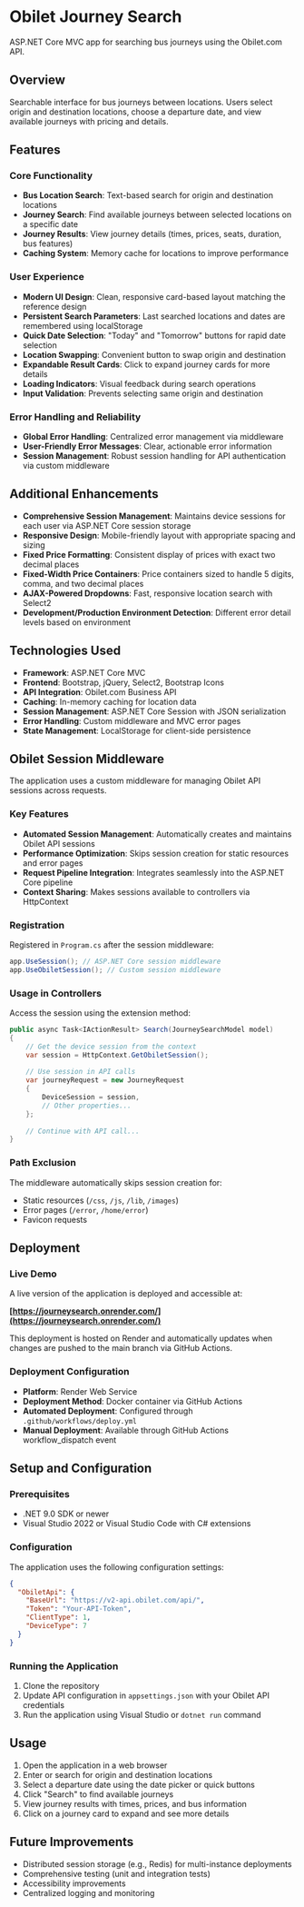 # Obilet Journey Search

ASP.NET Core MVC app for searching bus journeys using the Obilet.com API.

## Overview

Searchable interface for bus journeys between locations. Users select origin and destination locations, choose a departure date, and view available journeys with pricing and details.

## Features

### Core Functionality
- **Bus Location Search**: Text-based search for origin and destination locations
- **Journey Search**: Find available journeys between selected locations on a specific date
- **Journey Results**: View journey details (times, prices, seats, duration, bus features)
- **Caching System**: Memory cache for locations to improve performance

### User Experience
- **Modern UI Design**: Clean, responsive card-based layout matching the reference design
- **Persistent Search Parameters**: Last searched locations and dates are remembered using localStorage
- **Quick Date Selection**: "Today" and "Tomorrow" buttons for rapid date selection
- **Location Swapping**: Convenient button to swap origin and destination
- **Expandable Result Cards**: Click to expand journey cards for more details
- **Loading Indicators**: Visual feedback during search operations
- **Input Validation**: Prevents selecting same origin and destination

### Error Handling and Reliability
- **Global Error Handling**: Centralized error management via middleware
- **User-Friendly Error Messages**: Clear, actionable error information
- **Session Management**: Robust session handling for API authentication via custom middleware

## Additional Enhancements

- **Comprehensive Session Management**: Maintains device sessions for each user via ASP.NET Core session storage
- **Responsive Design**: Mobile-friendly layout with appropriate spacing and sizing
- **Fixed Price Formatting**: Consistent display of prices with exact two decimal places
- **Fixed-Width Price Containers**: Price containers sized to handle 5 digits, comma, and two decimal places
- **AJAX-Powered Dropdowns**: Fast, responsive location search with Select2
- **Development/Production Environment Detection**: Different error detail levels based on environment

## Technologies Used

- **Framework**: ASP.NET Core MVC
- **Frontend**: Bootstrap, jQuery, Select2, Bootstrap Icons
- **API Integration**: Obilet.com Business API
- **Caching**: In-memory caching for location data
- **Session Management**: ASP.NET Core Session with JSON serialization
- **Error Handling**: Custom middleware and MVC error pages
- **State Management**: LocalStorage for client-side persistence

## Obilet Session Middleware

The application uses a custom middleware for managing Obilet API sessions across requests.

### Key Features

- **Automated Session Management**: Automatically creates and maintains Obilet API sessions
- **Performance Optimization**: Skips session creation for static resources and error pages
- **Request Pipeline Integration**: Integrates seamlessly into the ASP.NET Core pipeline
- **Context Sharing**: Makes sessions available to controllers via HttpContext

### Registration

Registered in `Program.cs` after the session middleware:

```csharp
app.UseSession(); // ASP.NET Core session middleware
app.UseObiletSession(); // Custom session middleware
```

### Usage in Controllers

Access the session using the extension method:

```csharp
public async Task<IActionResult> Search(JourneySearchModel model)
{
    // Get the device session from the context
    var session = HttpContext.GetObiletSession();
    
    // Use session in API calls
    var journeyRequest = new JourneyRequest
    {
        DeviceSession = session,
        // Other properties...
    };
    
    // Continue with API call...
}
```

### Path Exclusion

The middleware automatically skips session creation for:
- Static resources (`/css`, `/js`, `/lib`, `/images`)
- Error pages (`/error`, `/home/error`)
- Favicon requests

## Deployment

### Live Demo
A live version of the application is deployed and accessible at:

**[https://journeysearch.onrender.com/](https://journeysearch.onrender.com/)**

This deployment is hosted on Render and automatically updates when changes are pushed to the main branch via GitHub Actions.

### Deployment Configuration
- **Platform**: Render Web Service
- **Deployment Method**: Docker container via GitHub Actions
- **Automated Deployment**: Configured through `.github/workflows/deploy.yml`
- **Manual Deployment**: Available through GitHub Actions workflow_dispatch event

## Setup and Configuration

### Prerequisites
- .NET 9.0 SDK or newer
- Visual Studio 2022 or Visual Studio Code with C# extensions

### Configuration
The application uses the following configuration settings:

```json
{
  "ObiletApi": {
    "BaseUrl": "https://v2-api.obilet.com/api/",
    "Token": "Your-API-Token",
    "ClientType": 1,
    "DeviceType": 7
  }
}
```

### Running the Application
1. Clone the repository
2. Update API configuration in `appsettings.json` with your Obilet API credentials
3. Run the application using Visual Studio or `dotnet run` command

## Usage

1. Open the application in a web browser
2. Enter or search for origin and destination locations
3. Select a departure date using the date picker or quick buttons
4. Click "Search" to find available journeys
5. View journey results with times, prices, and bus information
6. Click on a journey card to expand and see more details

## Future Improvements

- Distributed session storage (e.g., Redis) for multi-instance deployments
- Comprehensive testing (unit and integration tests)
- Accessibility improvements
- Centralized logging and monitoring
